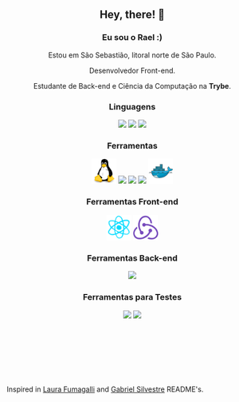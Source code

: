 <h2 align=center> Hey, there! 👋</h2>

<h3 align=center><b>Eu sou o Rael :)</b></h3>

<p align=center>Estou em São Sebastião, litoral norte de São Paulo.</p>
<p align=center>Desenvolvedor Front-end.</p>
<p align=center>Estudante de Back-end e Ciência da Computação na <b>Trybe</b>.</p>

<h3 align=center><b>Linguagens</b></h3>
<p align=center>
<img src="https://raw.githubusercontent.com/ShahriarShafin/ShahriarShafin/main/Assets/html.gif" width=50>
<img src="https://raw.githubusercontent.com/ShahriarShafin/ShahriarShafin/main/Assets/css.gif" width=50>
<img src="https://raw.githubusercontent.com/ShahriarShafin/ShahriarShafin/main/Assets/js.webp" width=50>
</p>

<h3 align=center><b>Ferramentas</b></h3>
<p align=center>
<img src="https://raw.githubusercontent.com/devicons/devicon/master/icons/linux/linux-original.svg" width=50>
<img src="https://github.com/shahriarshafin/shahriarshafin/raw/development/Assets/git.gif?raw=true" width=70>
<img src="https://raw.githubusercontent.com/ShahriarShafin/ShahriarShafin/main/Assets/github.webp" width=50>
<img src="https://raw.githubusercontent.com/ShahriarShafin/ShahriarShafin/main/Assets/vscode.webp" width=50>
<img src="https://raw.githubusercontent.com/devicons/devicon/master/icons/docker/docker-original.svg" width=50>
</p>

<h3 align=center><b>Ferramentas Front-end</b></h3>
<p align=center>
<img src="https://github.com/ProHatp/ProHatp/raw/main/source.gif" width=50>
<img src="https://raw.githubusercontent.com/devicons/devicon/master/icons/redux/redux-original.svg" width=50>
</p>

<h3 align=center><b>Ferramentas Back-end</b></h3>
<p align=center>
<img src="https://camo.githubusercontent.com/2d297b106ca0a6069023408b2d7b499d5c77b45a61853c7ac0055269749b0372/68747470733a2f2f646576746f6f6c732e636f6d2e62722f626c6f672f77702d636f6e74656e742f75706c6f6164732f323031332f30362f4d7953514c2d4c6f676f2e77696e655f2e706e67" width=70>
</p>

<h3 align=center><b>Ferramentas para Testes</b></h3>
<p align=center>
<img src="https://camo.githubusercontent.com/ce0a32825268b09cd5e0fc7c2a09c587a708491427cb794cade8f1866f7284c6/68747470733a2f2f7777772e766563746f726c6f676f2e7a6f6e652f6c6f676f732f6a6573746a73696f2f6a6573746a73696f2d69636f6e2e737667" width=50>
<img src="https://avatars.githubusercontent.com/u/49996085?s=200&v=4" width=50>
</p>

<br>
<br>
<br>
<br>
<br>
<br>

<p>Inspired in <a href="https://github.com/fumagallilaura">Laura Fumagalli</a> and <a href="https://github.com/gabrielh-silvestre">Gabriel Silvestre</a> README's.</p>
